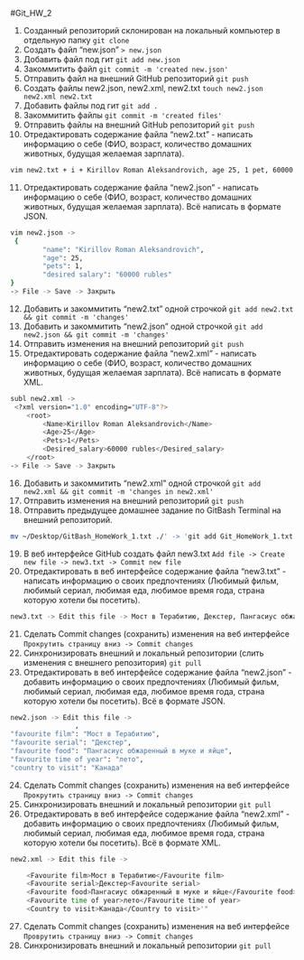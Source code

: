 #Git_HW_2
1. Созданный репозиторий склонирован на локальный компьютер в отдельную папку `git clone`
2. Создать файл “new.json” `> new.json`
3. Добавить файл под гит `git add new.json`
4. Закоммитить файл `git commit -m 'created new.json'`
5. Отправить файл на внешний GitHub репозиторий `git push`
6. Создать файлы new2.json, new2.xml, new2.txt `touch new2.json new2.xml new2.txt`
7. Добавить файлы под гит `git add .`
8. Закоммитить файлы `git commit -m 'created files'`
9. Отправить файлы на внешний GitHub репозиторий `git push`
10. Отредактировать содержание файла “new2.txt” - написать информацию о себе (ФИО, возраст, количество домашних животных, будущая желаемая зарплата).
```sh
vim new2.txt + i + Kirillov Roman Aleksandrovich, age 25, 1 pet, 60000 rubles + Esc + :wq
```
11. Отредактировать содержание файла “new2.json” - написать информацию о себе (ФИО, возраст, количество домашних животных, будущая желаемая зарплата). Всё написать в формате JSON. 
```sh
vim new2.json -> 
 {
        "name": "Kirillov Roman Aleksandrovich",
        "age": 25,
        "pets": 1,
        "desired salary": "60000 rubles"
} 
-> File -> Save -> Закрыть
```
12. Добавить и закоммитить “new2.txt” одной строчкой `git add new2.txt && git commit -m 'changes'`
13. Добавить и закоммитить “new2.json” одной строчкой `git add new2.json && git commit -m 'changes'`
14. Отправить изменения на внешний репозиторий `git push`
15. Отредактировать содержание файла “new2.xml” - написать информацию о себе (ФИО, возраст, количество домашних животных, будущая желаемая зарплата). Всё написать в формате XML.
```sh
subl new2.xml ->
 <?xml version="1.0" encoding="UTF-8"?>
	<root>
		<Name>Kirillov Roman Aleksandrovich</Name>
		<Age>25</Age>
		<Pets>1</Pets>
		<Desired_salary>60000 rubles</Desired_salary>
	</root>
-> File -> Save -> Закрыть
```
16. Добавить и закоммитить “new2.xml” одной строчкой `git add new2.xml && git commit -m 'changes in new2.xml'`
17. Отправить изменения на внешний репозиторий `git push`
18. Отправить предыдущее домашнее задание по GitBash Terminal на внешний репозиторий.
```sh
mv ~/Desktop/GitBash_HomeWork_1.txt ./' -> 'git add Git_HomeWork_1.txt && git commit -m 'adding homework' && git push
```
19. В веб интерфейсе GitHub создать файл new3.txt `Add file -> Create new file -> new3.txt -> Commit new file`
20. Отредактировать в веб интерфейсе содержание файла “new3.txt” - написать информацию о своих предпочтениях (Любимый фильм, любимый сериал, любимая еда, любимое время года, страна которую хотели бы посетить).
```sh
new3.txt -> Edit this file -> Мост в Терабитию, Декстер, Пангасиус обжаренный в муке и яйце, лето, Канада.
```
21. Сделать Commit changes (сохранить) изменения на веб интерфейсе `Прокрутить страницу вниз -> Commit changes`
22. Синхронизировать внешний и локальный репозитории (слить изменения с внешнего репозитория) `git pull`
23. Отредактировать в веб интерфейсе содержание файла “new2.json” - добавить информацию о своих предпочтениях (Любимый фильм, любимый сериал, любимая еда, любимое время года, страна которую хотели бы посетить). Всё в формате JSON.
```sh
new2.json -> Edit this file -> 
				,
"favourite film": "Мост в Терабитию",
"favourite serial": "Декстер",
"favourite food": "Пангасиус обжаренный в муке и яйце",
"favourite time of year": "лето",
"country to visit": "Канада"
```
24. Сделать Commit changes (сохранить) изменения на веб интерфейсе `Прокрутить страницу вниз -> Commit changes`
25. Синхронизировать внешний и локальный репозитории `git pull` 
26. Отредактировать в веб интерфейсе содержание файла “new2.xml” - добавить информацию о своих предпочтениях (Любимый фильм, любимый сериал, любимая еда, любимое время года, страна которую хотели бы посетить). Всё в формате XML.
```sh
new2.xml -> Edit this file -> 

 	<Favourite film>Мост в Терабитию</Favourite film>
	<Favourite serial>Декстер<Favourite serial>
	<Favourite food>Пангасиус обжаренный в муке и яйце</Favourite food>
	<Favourite time of year>лето</Favourite time of year>
	<Country to visit>Канада</Country to visit>'"
```
27. Сделать Commit changes (сохранить) изменения на веб интерфейсе `Проврутить страницу вниз -> Commit changes`
28. Синхронизировать внешний и локальный репозитории `git pull`

